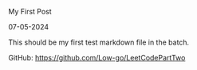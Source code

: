 My First Post

07-05-2024

This should be my first test markdown file in the batch.

GitHub: https://github.com/Low-go/LeetCodePartTwo